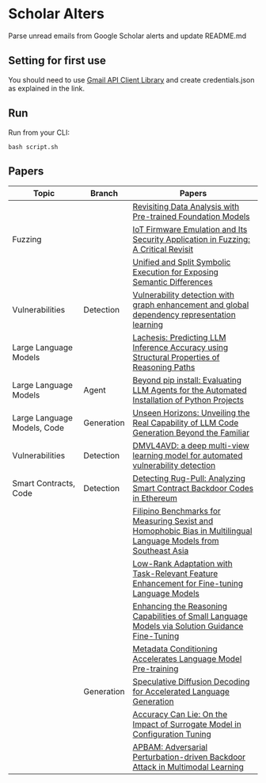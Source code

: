 # Scholar Alters
Parse unread emails from Google Scholar alerts and update README.md

## Setting for first use
You should need to use [Gmail API Client Library](https://developers.google.com/gmail/api/quickstart/python) and create
credentials.json as explained in the link.

## Run
Run from your CLI:
```
bash script.sh
```
## Papers

| Topic | Branch | Papers |
| --- | --- | --- |
|  |  | [Revisiting Data Analysis with Pre-trained Foundation Models](https://scholar.google.com/scholar_url?url=https://arxiv.org/pdf/2501.01631&hl=en&sa=X&d=9913345086820309806&ei=z2h_Z7fjL7iC6rQP-7vSmAc&scisig=AFWwaeaKh8m-VmM3WSCAzMg5SJOp&oi=scholaralrt&hist=apJ4fD8AAAAJ:5778505219825515303:AFWwaeaDDOggOneW-z6K3HLjAzuP&html=&pos=0&folt=cit) |
| Fuzzing |  | [IoT Firmware Emulation and Its Security Application in Fuzzing: A Critical Revisit](https://scholar.google.com/scholar_url?url=https://www.mdpi.com/1999-5903/17/1/19&hl=en&sa=X&d=5156962357717792309&ei=z2h_Z7fjL7iC6rQP-7vSmAc&scisig=AFWwaeY7dylZbItAVcrzs_xkYMye&oi=scholaralrt&hist=apJ4fD8AAAAJ:5778505219825515303:AFWwaeaDDOggOneW-z6K3HLjAzuP&html=&pos=1&folt=cit) |
|  |  | [Unified and Split Symbolic Execution for Exposing Semantic Differences](https://scholar.google.com/scholar_url?url=https://dl.acm.org/doi/pdf/10.1145/3705299&hl=en&sa=X&d=5264097942057891449&ei=z2h_Z7fjL7iC6rQP-7vSmAc&scisig=AFWwaeZvSspAjKtMTOI20xLTH1-K&oi=scholaralrt&hist=apJ4fD8AAAAJ:5778505219825515303:AFWwaeaDDOggOneW-z6K3HLjAzuP&html=&pos=2&folt=cit) |
| Vulnerabilities | Detection | [Vulnerability detection with graph enhancement and global dependency representation learning](https://scholar.google.com/scholar_url?url=https://link.springer.com/article/10.1007/s10515-024-00484-3&hl=en&sa=X&d=17233208596155693925&ei=z2h_Z4rDOJOW6rQP3-rzuQM&scisig=AFWwaeaq8WUvzF5jJJSA-V3QEcdh&oi=scholaralrt&hist=apJ4fD8AAAAJ:11631047573362457156:AFWwaeYhbBKL65h4pzyKCNru3s-R&html=&pos=0&folt=rel) |
| Large Language Models |  | [Lachesis: Predicting LLM Inference Accuracy using Structural Properties of Reasoning Paths](https://scholar.google.com/scholar_url?url=https://arxiv.org/pdf/2412.08281&hl=en&sa=X&d=16273347556748523001&ei=z2h_Z4rDOJOW6rQP3-rzuQM&scisig=AFWwaeZTCt4jCB3TuqSAYC0H1vL0&oi=scholaralrt&hist=apJ4fD8AAAAJ:11631047573362457156:AFWwaeYhbBKL65h4pzyKCNru3s-R&html=&pos=1&folt=rel) |
| Large Language Models | Agent | [Beyond pip install: Evaluating LLM Agents for the Automated Installation of Python Projects](https://scholar.google.com/scholar_url?url=https://arxiv.org/pdf/2412.06294&hl=en&sa=X&d=12383435676556987354&ei=z2h_Z4rDOJOW6rQP3-rzuQM&scisig=AFWwaeYHZsAMLtJmfu4uL1VdkL4C&oi=scholaralrt&hist=apJ4fD8AAAAJ:11631047573362457156:AFWwaeYhbBKL65h4pzyKCNru3s-R&html=&pos=2&folt=rel) |
| Large Language Models, Code | Generation | [Unseen Horizons: Unveiling the Real Capability of LLM Code Generation Beyond the Familiar](https://scholar.google.com/scholar_url?url=https://arxiv.org/pdf/2412.08109&hl=en&sa=X&d=11512846193782343868&ei=z2h_Z4rDOJOW6rQP3-rzuQM&scisig=AFWwaeYPeMKWnyBvYkc2Hd5-_age&oi=scholaralrt&hist=apJ4fD8AAAAJ:11631047573362457156:AFWwaeYhbBKL65h4pzyKCNru3s-R&html=&pos=3&folt=rel) |
| Vulnerabilities | Detection | [DMVL4AVD: a deep multi-view learning model for automated vulnerability detection](https://scholar.google.com/scholar_url?url=https://link.springer.com/article/10.1007/s00521-024-10892-x&hl=en&sa=X&d=4419113993397533893&ei=z2h_Z9ClMcyR6rQPmdmxyA0&scisig=AFWwaeYOvODk2OM12721KdNSYYzJ&oi=scholaralrt&hist=apJ4fD8AAAAJ:6234092987365270793:AFWwaeZHIN6aK_iU38VPuuMoYcVu&html=&pos=0&folt=rel) |
| Smart Contracts, Code | Detection | [Detecting Rug-Pull: Analyzing Smart Contract Backdoor Codes in Ethereum](https://scholar.google.com/scholar_url?url=https://www.mdpi.com/2076-3417/15/1/450&hl=en&sa=X&d=7923869951577653407&ei=z2h_Z_DJMqHfy9YPsYiIqQI&scisig=AFWwaeaagDA2zwrpNUWW0WRGMlbo&oi=scholaralrt&hist=apJ4fD8AAAAJ:8900472388513427833:AFWwaeZM7Y6I9R2ROVLnk31jdyVz&html=&pos=1&folt=rel) |
|  |  | [Filipino Benchmarks for Measuring Sexist and Homophobic Bias in Multilingual Language Models from Southeast Asia](https://scholar.google.com/scholar_url?url=https://arxiv.org/pdf/2412.07303&hl=en&sa=X&d=3345661891608446183&ei=z2h_Z4rXLPuh6rQPosHk8Ag&scisig=AFWwaebdhqcxKfB4EFmIyH7xPJyt&oi=scholaralrt&hist=apJ4fD8AAAAJ:3096313017463695374:AFWwaeb8R4GEV1B4xk_Cz2b6H7gj&html=&pos=0&folt=rel) |
|  |  | [Low-Rank Adaptation with Task-Relevant Feature Enhancement for Fine-tuning Language Models](https://scholar.google.com/scholar_url?url=https://arxiv.org/pdf/2412.09827&hl=en&sa=X&d=17009925393541372577&ei=z2h_Z4rXLPuh6rQPosHk8Ag&scisig=AFWwaeYsWD94um7-ACE8MfivTRGl&oi=scholaralrt&hist=apJ4fD8AAAAJ:3096313017463695374:AFWwaeb8R4GEV1B4xk_Cz2b6H7gj&html=&pos=1&folt=rel) |
|  |  | [Enhancing the Reasoning Capabilities of Small Language Models via Solution Guidance Fine-Tuning](https://scholar.google.com/scholar_url?url=https://arxiv.org/pdf/2412.09906&hl=en&sa=X&d=17959030843784352031&ei=z2h_Z4rXLPuh6rQPosHk8Ag&scisig=AFWwaebwSe6NQ5FwSTBLZGoXCs5s&oi=scholaralrt&hist=apJ4fD8AAAAJ:3096313017463695374:AFWwaeb8R4GEV1B4xk_Cz2b6H7gj&html=&pos=2&folt=rel) |
|  |  | [Metadata Conditioning Accelerates Language Model Pre-training](https://scholar.google.com/scholar_url?url=https://arxiv.org/pdf/2501.01956&hl=en&sa=X&d=3051544776924440205&ei=z2h_Z4rXLPuh6rQPosHk8Ag&scisig=AFWwaeZR5ATueYTL4-odIj6YYsp5&oi=scholaralrt&hist=apJ4fD8AAAAJ:3096313017463695374:AFWwaeb8R4GEV1B4xk_Cz2b6H7gj&html=&pos=3&folt=rel) |
|  | Generation | [Speculative Diffusion Decoding for Accelerated Language Generation](https://scholar.google.com/scholar_url?url=https://neurips2024-enlsp.github.io/papers/paper_68.pdf&hl=en&sa=X&d=2814976151941477785&ei=z2h_Z4rXLPuh6rQPosHk8Ag&scisig=AFWwaeYVZicnRq3zc_AyQ5Yw7FDX&oi=scholaralrt&hist=apJ4fD8AAAAJ:3096313017463695374:AFWwaeb8R4GEV1B4xk_Cz2b6H7gj&html=&pos=4&folt=rel) |
|  |  | [Accuracy Can Lie: On the Impact of Surrogate Model in Configuration Tuning](https://scholar.google.com/scholar_url?url=https://arxiv.org/pdf/2501.01876&hl=en&sa=X&d=12646802986948100461&ei=z2h_Z7D1NsqP6rQP6LbOiQ4&scisig=AFWwaeaQcMgHC3u00-mfw9KqncCt&oi=scholaralrt&hist=apJ4fD8AAAAJ:11486195984023826531:AFWwaebYo-fw1j0PJswL-CdomZqY&html=&pos=0&folt=cit) |
|  |  | [APBAM: Adversarial Perturbation-driven Backdoor Attack in Multimodal Learning](https://scholar.google.com/scholar_url?url=https://www.sciencedirect.com/science/article/pii/S0020025524017614&hl=en&sa=X&d=16427687117445135382&ei=z2h_Z7D1NsqP6rQP6LbOiQ4&scisig=AFWwaeakN3Cs7jJmydLE0wucqB9s&oi=scholaralrt&hist=apJ4fD8AAAAJ:11486195984023826531:AFWwaebYo-fw1j0PJswL-CdomZqY&html=&pos=1&folt=cit) |
